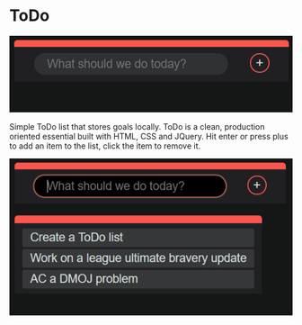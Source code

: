 # ToDo
![Alt text](/images/first.png?raw=true "Optional Title")

Simple ToDo list that stores goals locally. ToDo is a clean, production oriented essential built with HTML, CSS and JQuery. Hit enter or press plus to add an item to the list, click the item to remove it.

![Alt text](/images/second.png?raw=true "Optional Title")
